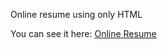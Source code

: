 Online resume using only HTML

You can see it here: [Online Resume](ma7euspinheiro.github.io/online-resume/)

